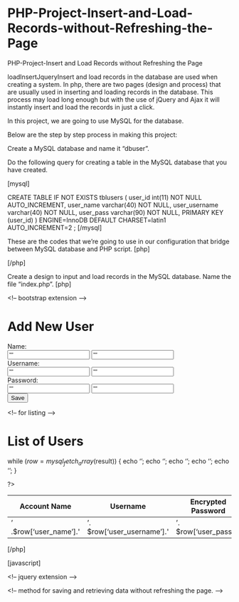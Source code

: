 # PHP-Project-Insert-and-Load-Records-without-Refreshing-the-Page
PHP-Project-Insert and Load Records without Refreshing the Page

loadInsertJqueryInsert and load records in the database are used when creating a system. In php, there are two pages (design and process) that are usually used in inserting and loading records in the database. This process may load long enough but with the use of jQuery and Ajax it will instantly insert and load the records in just a click.


In this project, we are going to use MySQL for the database.

Below are the step by step process in making this project:

Create a MySQL database and name it “dbuser”.

Do the following query for creating a table in the MySQL database that you have created.

[mysql]

CREATE TABLE IF NOT EXISTS tblusers (
user_id int(11) NOT NULL AUTO_INCREMENT,
user_name varchar(40) NOT NULL,
user_username varchar(40) NOT NULL,
user_pass varchar(90) NOT NULL,
PRIMARY KEY (user_id)
) ENGINE=InnoDB DEFAULT CHARSET=latin1 AUTO_INCREMENT=2 ;
[/mysql]

These are the codes that we’re going to use in our configuration that bridge between MySQL database and PHP script.
[php]

<?php
$server = ‘localhost’;
$dbuser = ‘root’;
$dbpass = ”;
$dbname = ‘dbuser’;
$con = mysql_connect($server, $dbuser, $dbpass);
if (isset($con)) {
# code…
$dbSelect = mysql_select_db($dbname);
if (!$dbSelect) {
echo “Problem in selecting database! Please contact administraator”;
die(mysql_error());
}
} else {
echo “Problem in database connection! Please contact administraator”;
die(mysql_error());
}
?>

[/php]

Create a design to input and load records in the MySQL database. Name the file “index.php”.
[php]

<?php include ‘config.php’; ?>
<!– bootstrap extension –>
<link rel=”stylesheet” type=”text/css” href=”css/bootstrap.min.css”>
<!– container –>
<div class=”container” >
<!– for inputs –>
<div class=”row”>
<div class=”form-horizontal span6″>
<div class=”row”>
<div class=”col-lg-12″>
<h1 class=”page-header”>Add New User</h1>
</div>
</div>

<div class=”form-group”>
<div class=”col-md-8″>
<label class=”col-md-4 control-label” for=
“U_NAME”>Name:</label>

<div class=”col-md-8″>
<input name=”deptid” type=”hidden” value=””>
<input class=”form-control input-sm” id=”U_NAME” name=”U_NAME” placeholder=
“Account Name” type=”text” value=””>
</div>
</div>
</div>

<div class=”form-group”>
<div class=”col-md-8″>
<label class=”col-md-4 control-label” for=
“U_USERNAME”>Username:</label>

<div class=”col-md-8″>
<input name=”deptid” type=”hidden” value=””>
<input class=”form-control input-sm” id=”U_USERNAME” name=”U_USERNAME” placeholder=
“Email Address” type=”text” value=””>
</div>
</div>
</div>

<div class=”form-group”>
<div class=”col-md-8″>
<label class=”col-md-4 control-label” for=
“U_PASS”>Password:</label>

<div class=”col-md-8″>
<input name=”deptid” type=”hidden” value=””>
<input class=”form-control input-sm” id=”U_PASS” name=”U_PASS” placeholder=
“Account Password” type=”Password” value=”” required>
</div>
</div>
</div>

<div class=”form-group”>
<div class=”col-md-8″>
<label class=”col-md-4 control-label” for=
“idno”></label>

<div class=”col-md-8″>
<button class=”btn btn-primary btn-sm” id =”submit” type=”submit” >Save</button>
</div>
</div>
</div>
</div>

</div>
<!– end inputs –>

<!– for listing –>
<div class=”row” >
<h1 class=”page-header”>List of Users</h1>
<div class=”table-responsive ” >

<table class=”table table-striped table-bordered table-hover table-responsive” style=”font-size:12px” cellspacing=”0″>
<thead>
<tr>
<th>Account Name</th>
<th>Username</th>
<th>Encrypted Password</th>
</tr>
</thead>
<tbody class=”loaddata” >
<?php
$sqlQuery = “SELECT * FROM tblusers“;
$result = mysql_query($sqlQuery) or die(mysql_error());

while ($row = mysql_fetch_array($result)) {
echo ‘<tr>’;
echo ‘<td>’ .$row[‘user_name’].'</a></td>’;
echo ‘<td>’. $row[‘user_username’].'</td>’;
echo ‘<td>’. $row[‘user_pass’].'</td>’;
echo ‘</tr>’;
}

?>
</tbody>

</table>
</div>
</div>
</div>
<!– end listing –>
</div>

[/php]

[javascript]

<!– jquery extension –>
<script type=”text/javascript” src=”jquery/jquery.min.js”></script>

<!– method for saving and retrieving data without refreshing the page. –>
<script type=”text/javascript” >

$(document).on(“click”, “#submit”, function () {

while ($row = mysql_fetch_array($result)) {

echo ‘<tr>’;
echo ‘<td>’ .$row[‘user_name’].'</a></td>’;
echo ‘<td>’. $row[‘user_username’].'</td>’;
echo ‘<td>’. $row[‘user_pass’].'</td>’;
echo ‘</tr>’;

}
}
?>

[/php]










